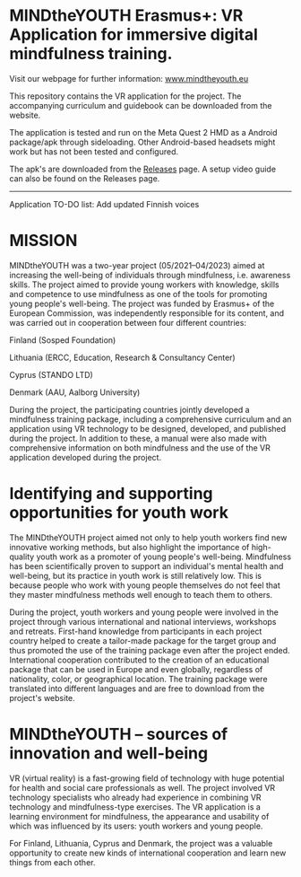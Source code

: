 # MINDtheYOUTH Erasmus+: VR Application for immersive digital mindfulness training.

Visit our webpage for further information: www.mindtheyouth.eu

This repository contains the VR application for the project. The accompanying curriculum and guidebook can be downloaded from the website.

The application is tested and run on the Meta Quest 2 HMD as a Android package/apk through sideloading. Other Android-based headsets might work but has not been tested and configured. 

The apk's are downloaded from the [Releases](https://github.com/embql/mindtheyoutherasmusplus/releases) page. A setup video guide can also be found on the Releases page.

---

Application TO-DO list:
Add updated Finnish voices

# MISSION
MINDtheYOUTH was a two-year project (05/2021–04/2023) aimed at increasing the well-being of individuals through mindfulness, i.e. awareness skills. The project aimed to provide young workers with knowledge, skills and competence to use mindfulness as one of the tools for promoting young people's well-being. The project was funded by Erasmus+ of the European Commission, was independently responsible for its content, and was carried out in cooperation between four different countries:

Finland (Sosped Foundation)

Lithuania (ERCC, Education, Research & Consultancy Center)

Cyprus (STANDO LTD)

Denmark (AAU, Aalborg University)


During the project, the participating countries jointly developed a mindfulness training package, including a comprehensive curriculum and an application using VR technology to be designed, developed, and published during the project. In addition to these, a manual were also made with comprehensive information on both mindfulness and the use of the VR application developed during the project.

# Identifying and supporting opportunities for youth work

The MINDtheYOUTH project aimed not only to help youth workers find new innovative working methods, but also highlight the importance of high-quality youth work as a promoter of young people's well-being. Mindfulness has been scientifically proven to support an individual's mental health and well-being, but its practice in youth work is still relatively low. This is because people who work with young people themselves do not feel that they master mindfulness methods well enough to teach them to others.

During the project, youth workers and young people were involved in the project through various international and national interviews, workshops and retreats. First-hand knowledge from participants in each project country helped to create a tailor-made package for the target group and thus promoted the use of the training package even after the project ended. International cooperation contributed to the creation of an educational package that can be used in Europe and even globally, regardless of nationality, color, or geographical location. The training package were translated into different languages and are free to download from the project's website.

# MINDtheYOUTH – sources of innovation and well-being

VR (virtual reality) is a fast-growing field of technology with huge potential for health and social care professionals as well. The project involved VR technology specialists who already had experience in combining VR technology and mindfulness-type exercises. The VR application is a learning environment for mindfulness, the appearance and usability of which was influenced by its users: youth workers and young people.

For Finland, Lithuania, Cyprus and Denmark, the project was a valuable opportunity to create new kinds of international cooperation and learn new things from each other.

